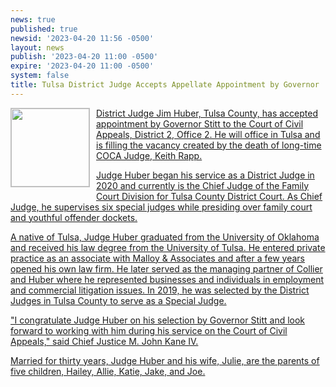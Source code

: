```yaml
---
news: true
published: true
newsid: '2023-04-20 11:56 -0500'
layout: news
publish: '2023-04-20 11:00 -0500'
expire: '2023-04-20 11:00 -0500'
system: false
title: Tulsa District Judge Accepts Appellate Appointment by Governor
---
```

<a href="https://www.oscn.net/images/news/JamesHuber.jpg"><img style="border: solid 1px silver; width: 125px; float: left; margin: 0 10px 10px 0;" src="https://www.oscn.net/images/news/JamesHuber.jpg" />District Judge Jim Huber, Tulsa County, has accepted appointment by Governor Stitt to the Court of Civil Appeals, District 2, Office 2.  He will office in Tulsa and is filling the vacancy created by the death of long-time COCA Judge, Keith Rapp.

Judge Huber began his service as a District Judge in 2020 and currently is the Chief Judge of the Family Court Division for Tulsa County District Court.  As Chief Judge, he supervises six special judges while presiding over family court and youthful offender dockets.

A native of Tulsa, Judge Huber graduated from the University of Oklahoma and received his law degree from the University of Tulsa.  He entered private practice as an associate with Malloy & Associates and after a few years opened his own law firm.  He later served as the managing partner of Collier and Huber where he represented businesses and individuals in employment and commercial litigation issues.  In 2019, he was selected by the District Judges in Tulsa County to serve as a Special Judge.  

"I congratulate Judge Huber on his selection by Governor Stitt and look forward to working with him during his service on the Court of Civil Appeals," said Chief Justice M. John Kane IV.

Married for thirty years, Judge Huber and his wife, Julie, are the parents of five children, Hailey, Allie, Katie, Jake, and Joe.
